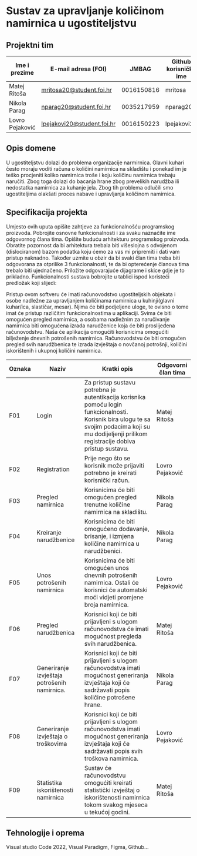 # Sustav za upravljanje količinom namirnica u ugostiteljstvu


## Projektni tim

Ime i prezime | E-mail adresa (FOI) | JMBAG | Github korisničko ime
------------  | ------------------- | ----- | ---------------------
Matej Ritoša | mritosa20@student.foi.hr | 0016150816 | mritosa
Nikola Parag | nparag20@student.foi.hr | 0035217959 | nparag20
Lovro Pejaković | lpejakovi20@student.foi.hr | 0016150223 | lpejakovi20

## Opis domene
U ugostiteljstvu dolazi do problema organizacije narmirnica. Glavni kuhari često moraju voditi računa o količini namirnica na skladištu i ponekad im je teško procjeniti koliko namirnica troše i koju količinu namirnica trebaju naručiti. Zbog toga dolazi do bacanja hrane zbog prevelikih narudžba ili nedostatka namirnica za kuhanje jela. Zbog tih problema odlučili smo ugostiteljima olakšati proces nabave i upravljanja količinom namirnica.
## Specifikacija projekta
Umjesto ovih uputa opišite zahtjeve za funkcionalnošću programskog proizvoda. Pobrojite osnovne funkcionalnosti i za svaku naznačite ime odgovornog člana tima. Opišite buduću arhitekturu programskog proizvoda. Obratite pozornost da bi arhitektura trebala biti višeslojna s odvojenom (dislociranom) bazom podatka koju ćemo za vas mi pripremiti i dati vam pristup naknadno. Također uzmite u obzir da bi svaki član tima treba biti odgovorana za otprilike 3 funkcionalnosti, te da bi opterećenje članova tima trebalo biti ujednačeno. Priložite odgovarajuće dijagrame i skice gdje je to prikladno. Funkcionalnosti sustava bobrojite u tablici ispod koristeći predložak koji slijedi:

Pristup ovom softveru će imati računovodstvo ugostiteljskih objekata i osobe nadležne za upravljanjem količinama namirnica u kuhinji(glavni kuhar/ica, slastičar, mesar). Njima će biti podjeljene uloge,  te ovisno o tome imat će pristup različitim funkcionalnostima u aplikaciji. Svima će biti omogućen pregled namirnica, a osobama nadležnim za naručivanje namirnica biti omogućena izrada narudženice koja će biti proslijeđena računovodstvu. Naša će aplikacija omogućiti korisnicima omogućiti bilježenje dnevnih potrošenih namirnica. Računovodstvu će biti omogućen pregled svih narudžbenica te izrada izvještaja o novčanoj potrošnji, količini iskorištenih i ukupnoj količini namirnica.

Oznaka | Naziv | Kratki opis | Odgovorni član tima
------ | ----- | ----------- | -------------------
F01 | Login | Za pristup sustavu potrebna je autentikacija korisnika pomoću login funkcionalnosti. Korisnik bira ulogu te sa svojim podacima koji su mu dodijeljenji prilikom registracije dobiva pristup sustavu. | Matej Ritoša
F02 | Registration | Prije nego što se korisnik može prijaviti potrebno je kreirati korisnički račun. | Lovro Pejaković
F03 | Pregled namirnica | Korisnicima će biti omogućen pregled trenutne količine namirnica na skladištu. | Nikola Parag
F04 | Kreiranje narudžbenice | Korisnicima će biti omogućeno dodavanje, brisanje, i izmjena količine namirnica u narudžbenici. | Nikola Parag
F05 | Unos potrošenih namirnica | Korisnicima će biti omogućen unos dnevnih potrošenih namirnica. Ostali će korisnici će automatski moći vidjeti promjene broja  namirnica. | Lovro Pejaković
F06 | Pregled narudžbenica | Korisnici koji će biti prijavljeni s ulogom računovodstva će imati mogućnost pregleda svih narudžbenica. | Matej Ritoša
F07 | Generiranje izvještaja potrošenih namirnica. | Korisnici koji će biti prijavljeni s ulogom računovodstva imati mogućnost generiranja izvještaja koji će sadržavati popis količine potrošene hrane. | Nikola Parag
F08 | Generiranje izvještaja o troškovima | Korisnici koji će biti prijavljeni s ulogom računovodstva imati mogućnost generiranja izvještaja koji će sadržavati popis svih troškova namirnica. | Lovro Pejaković
F09 | Statistika iskorištenosti namirnica  | Sustav će računovodstvu omogućiti kreirati statistički izvještaj o iskorištenosti namirnica tokom svakog mjeseca u tekućoj godini. | Matej Ritoša

## Tehnologije i oprema
Visual studio Code 2022, Visual Paradigm, Figma, Github...

